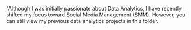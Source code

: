 "Although I was initially passionate about Data Analytics, I have recently shifted my focus toward Social Media Management (SMM). However, you can still view my previous data analytics projects in this folder.
